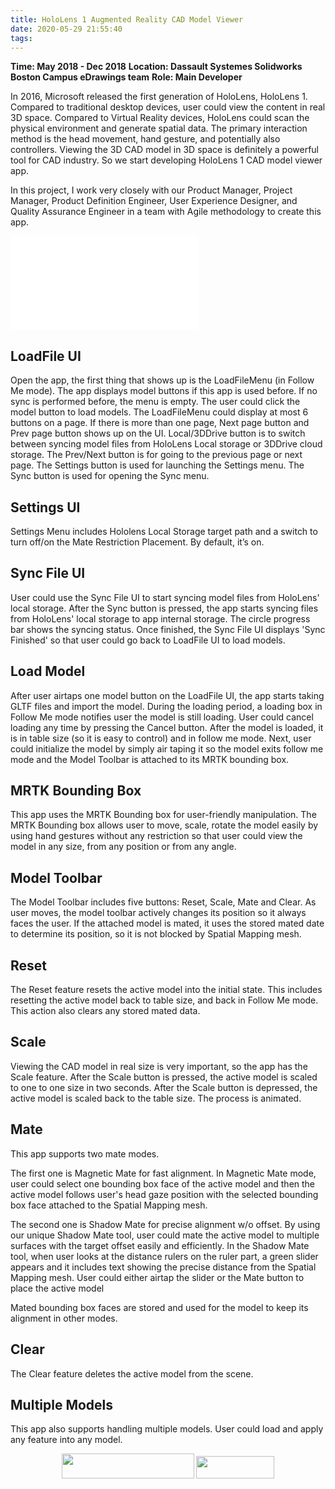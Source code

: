 ```yaml
---
title: HoloLens 1 Augmented Reality CAD Model Viewer
date: 2020-05-29 21:55:40
tags:
---
```


**Time: May 2018 - Dec 2018**
**Location: Dassault Systemes Solidworks Boston Campus eDrawings team**
**Role: Main Developer**

In 2016, Microsoft released the first generation of HoloLens, HoloLens 1. Compared to traditional desktop devices, user could view the content in real 3D space. Compared to Virtual Reality devices, HoloLens could scan the physical environment and generate spatial data. The primary interaction method is the head movement, hand gesture, and potentially also controllers. Viewing the 3D CAD model in 3D space is definitely a powerful tool for CAD industry. So we start developing HoloLens 1 CAD model viewer app.

In this project, I work very closely with our Product Manager, Project Manager, Product Definition Engineer, User Experience Designer, and Quality Assurance Engineer in a team with Agile methodology to create this app.

<iframe src="//player.bilibili.com/player.html?aid=625883940&bvid=BV1Kt4y1y7cB&cid=198331202&page=1" scrolling="no" border="0" frameborder="no" framespacing="0" allowfullscreen="true" title="HoloLens 1 Augmented Reality CAD Model Viewer Demo Video"> </iframe>

## LoadFile UI
Open the app, the first thing that shows up is the LoadFileMenu (in Follow Me mode). The app displays model buttons if this app is used before. If no sync is performed before, the menu is empty. The user could click the model button to load models. The LoadFileMenu could display at most 6 buttons on a page. If there is more than one page, Next page button and Prev page button shows up on the UI. Local/3DDrive button is to switch between syncing model files from HoloLens Local storage or 3DDrive cloud storage. The Prev/Next button is for going to the previous page or next page. The Settings button is used for launching the Settings menu. The Sync button is used for opening the Sync menu.

## Settings UI
​Settings Menu includes Hololens Local Storage target path and a switch to turn off/on the Mate Restriction Placement. By default, it’s on.

## Sync File UI
​User could use the Sync File UI to start syncing model files from HoloLens' local storage. After the Sync button is pressed, the app starts syncing files from HoloLens' local storage to app internal storage. The circle progress bar shows the syncing status. Once finished, the Sync File UI displays 'Sync Finished' so that user could go back to LoadFile UI to load models.

## Load Model
​After user airtaps one model button on the LoadFile UI, the app starts taking GLTF files and import the model. During the loading period, a loading box in Follow Me mode notifies user the model is still loading. User could cancel loading any time by pressing the Cancel button. After the model is loaded, it is in table size (so it is easy to control) and in follow me mode. Next, user could initialize the model by simply air taping it so the model exits follow me mode and the Model Toolbar is attached to its MRTK bounding box.

## MRTK Bounding Box
​This app uses the MRTK Bounding box for user-friendly manipulation. The MRTK Bounding box allows user to move, scale, rotate the model easily by using hand gestures without any restriction so that user could view the model in any size, from any position or from any angle. 

## Model Toolbar
​The Model Toolbar includes five buttons: Reset, Scale, Mate and Clear. As user moves, the model toolbar actively changes its position so it always faces the user. If the attached model is mated, it uses the stored mated date to determine its position, so it is not blocked by Spatial Mapping mesh. 

## Reset
The Reset feature resets the active model into the initial state. This includes resetting the active model back to table size, and back in Follow Me mode. This action also clears any stored mated data.

## Scale
​Viewing the CAD model in real size is very important, so the app has the Scale feature. After the Scale button is pressed, the active model is scaled to one to one size in two seconds. After the Scale button is depressed, the active model is scaled back to the table size. The process is animated. 

## Mate
​This app supports two mate modes.

The first one is Magnetic Mate for fast alignment. In Magnetic Mate mode, user could select one bounding box face of the active model and then the active model follows user's head gaze position with the selected bounding box face attached to the Spatial Mapping mesh. 

The second one is Shadow Mate for precise alignment w/o offset. By using our unique Shadow Mate tool, user could mate the active model to multiple surfaces with the target offset easily and efficiently.  In the Shadow Mate tool, when user looks at the distance rulers on the ruler part, a green slider appears and it includes text showing the precise distance from the Spatial Mapping mesh. User could either airtap the slider or the Mate button to place the active model

Mated bounding box faces are stored and used for the model to keep its alignment in other modes.  

## Clear
The Clear feature deletes the active model from the scene.

## Multiple Models
This app also supports handling multiple models. User could load and apply any feature into any model. 

<div align="center">
<img src="https://s1.ax1x.com/2020/06/19/NuTgbT.png" width="212px" height="40px"> <img src="https://s1.ax1x.com/2020/06/19/NuTRVU.png" width="125px" height="36px">    
</div>
